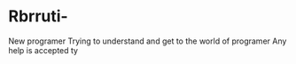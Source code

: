 # Rbrruti-
New programer
Trying to understand and get to the world of programer
Any help is accepted
ty
